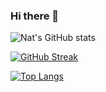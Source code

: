 ### Hi there 👋

<!--
**NatCoding/NatCoding** is a ✨ _special_ ✨ repository because its `README.md` (this file) appears on your GitHub profile.

Here are some ideas to get you started:

- 🔭 I’m currently working on ...
- 🌱 I’m currently learning ...
- 👯 I’m looking to collaborate on ...
- 🤔 I’m looking for help with ...
- 💬 Ask me about ...
- 📫 How to reach me: ...
- 😄 Pronouns: ...
- ⚡ Fun fact: ...
-->
![Nat's GitHub stats](https://github-readme-stats.vercel.app/api?username=NatCoding&show_icons=true&theme=gruvbox)



[![GitHub Streak](https://github-readme-streak-stats.herokuapp.com/?user=NatCoding)](https://git.io/streak-stats)

[![Top Langs](https://github-readme-stats.vercel.app/api/top-langs/?username=NatCoding&langs_count=8)](https://github.com/anuraghazra/github-readme-stats)
